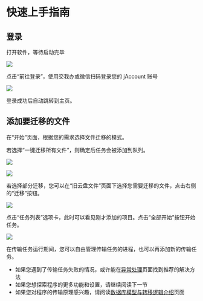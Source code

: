 # 快速上手指南
## 登录
<!-- 打开软件，跳出一个黑色控制台窗口（如果闪退，请参考[这里](./qa)），等待欢迎语出现。

![](https://s2.loli.net/2025/02/21/KNa16lhZrDuVGFz.png)

按照提示，在浏览器里打开 [http://127.0.0.1:11896](http://127.0.0.1:11896){target="_blank"} -->
打开软件，等待启动完毕

![](https://s2.loli.net/2025/02/21/dUNSpTWQoinlh21.png)

点击“前往登录”，使用交我办或微信扫码登录您的 jAccount 账号

![](https://s2.loli.net/2025/02/21/p8NYal49mstqhvG.png)

登录成功后自动跳转到主页。

## 添加要迁移的文件
在“开始”页面，根据您的需求选择文件迁移的模式。

若选择“一键迁移所有文件”，则确定后任务会被添加到队列。

![](https://s2.loli.net/2025/02/21/hqH37WKvze5b42M.png)

![](https://s2.loli.net/2025/02/21/aYQz3fkE95DSqVb.png)

若选择部分迁移，您可以在“旧云盘文件”页面下选择您需要迁移的文件，点击右侧的“迁移”按钮。

![](https://s2.loli.net/2025/02/21/Vu2fq7aREh9MsTG.png)

点击“任务列表”选项卡，此时可以看见刚才添加的项目。点击“全部开始”按钮开始任务。

![](https://s2.loli.net/2025/02/21/fyIWTqN7iUs5mzA.png)

在传输任务运行期间，您可以自由管理传输任务的进程，也可以再添加新的传输任务。

- 如果您遇到了传输任务失败的情况，或许能在[异常处理](./error-dealing)页面找到推荐的解决方法
- 如果您想探索程序的更多功能和设置，请继续阅读下一节
- 如果您对程序的传输原理感兴趣，请阅读[数据库模型与转移逻辑介绍](./internal)页面
